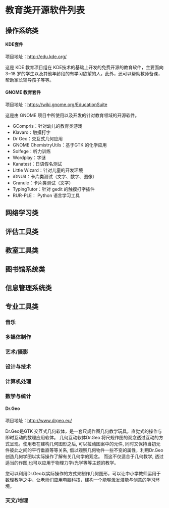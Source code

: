 教育类开源软件列表
======

## 操作系统类

#### KDE套件

项目地址：<http://edu.kde.org/>

这是 KDE 教育项目组在 KDE技术的基础上开发的免费开源的教育软件，主要面向 3~18 岁的学生以及其他年龄段的有学习欲望的人，此外，还可以帮助教师备课，帮助家长辅导孩子等等。

#### GNOME 教育套件

项目地址：<https://wiki.gnome.org/EducationSuite>

这是由 GNOME 项目中所使用以及开发的针对教育领域的开源软件。

- GCompris：针对幼儿的教育类游戏
- Klavaro：触摸打字
- Dr Geo：交互式几何应用
- GNOME  ChemistryUtils：基于GTK 的化学应用
- Solfege：听力训练
- Wordplay：字谜
- Kanatest：日语假名测试
- Little Wizard：针对儿童的开发环境
- iGNUit：卡片类测试（文字、数字、图像）
- Granule：卡片类测试（文字）
- TypingTutor：针对 gedit 的触摸打字插件
- RUR-PLE： Python 语言学习工具

## 网络学习类

## 评估工具类

## 教室工具类

## 图书馆系统类

## 信息管理系统类

## 专业工具类

### 音乐

### 多媒体制作

### 艺术/摄影

### 设计与技术

### 计算机处理

### 数学与统计

#### Dr.Geo

项目地址：<http://www.drgeo.eu/>

Dr.Geo是GTK 交互式几何软体，是一套尺规作图几何教学玩具，直觉式的操作与即时互动的数理应用软体。 几何互动软体Dr.Geo 将尺规作图的观念透过互动的方式呈现。使用者在建构几何图形之后, 可以拉动图案中的元件, 同时又保持当初元件彼此之间的平行垂直等等关系, 借以观察几何物件一些不变的属性，利用Dr.Geo创造几何学图以实际操作了解有关几何学的观念。 而这不仅适合于几何教学, 透过适当的作图,也可以应用于物理力学/光学等等主题的教学。

您可以利用Dr.Geo以实际操作的方式来制作几何图形，可以让中小学教师运用于数理教学之中，让老师们应用电脑科技，建构一个能够激发潜能与创意的学习环境。

### 天文/地理

